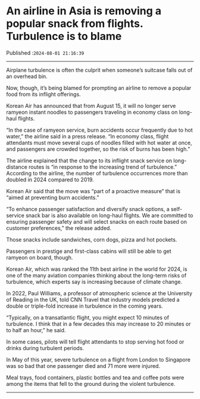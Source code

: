 # An airline in Asia is removing a popular snack from flights. Turbulence is to blame

Published :`2024-08-01 21:16:39`

---

Airplane turbulence is often the culprit when someone’s suitcase falls out of an overhead bin.

Now, though, it’s being blamed for prompting an airline to remove a popular food from its inflight offerings.

Korean Air has announced that from August 15, it will no longer serve ramyeon instant noodles to passengers traveling in economy class on long-haul flights.

​​“In the case of ramyeon service, burn accidents occur frequently due to hot water,” the airline said in a press release. “In economy class, flight attendants must move several cups of noodles filled with hot water at once, and passengers are crowded together, so the risk of burns has been high.”

The airline explained that the change to its inflight snack service on long-distance routes is “in response to the increasing trend of turbulence.” According to the airline, the number of turbulence occurrences more than doubled in 2024 compared to 2019.

Korean Air said that the move was “part of a proactive measure” that is “aimed at preventing burn accidents.”

“To enhance passenger satisfaction and diversify snack options, a self-service snack bar is also available on long-haul flights. We are committed to ensuring passenger safety and will select snacks on each route based on customer preferences,” the release added.

Those snacks include sandwiches, corn dogs, pizza and hot pockets.

Passengers in prestige and first-class cabins will still be able to get ramyeon on board, though.

Korean Air, which was ranked the 11th best airline in the world for 2024, is one of the many aviation companies thinking about the long-term risks of turbulence, which experts say is increasing because of climate change.

In 2022, Paul Williams, a professor of atmospheric science at the University of Reading in the UK, told CNN Travel that industry models predicted a double or triple-fold increase in turbulence in the coming years.

“Typically, on a transatlantic flight, you might expect 10 minutes of turbulence. I think that in a few decades this may increase to 20 minutes or to half an hour,” he said.

In some cases, pilots will tell flight attendants to stop serving hot food or drinks during turbulent periods.

In May of this year, severe turbulence on a flight from London to Singapore was so bad that one passenger died and 71 more were injured.

Meal trays, food containers, plastic bottles and tea and coffee pots were among the items that fell to the ground during the violent turbulence.

---

